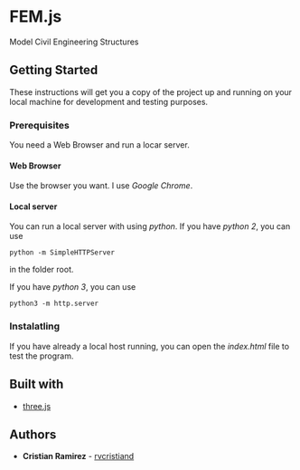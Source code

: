 # FEM.js
Model Civil Engineering Structures

## Getting Started
These instructions will get you a copy of the project up and running on your local machine for development and testing purposes.

### Prerequisites
You need a Web Browser and run a locar server.

#### Web Browser
Use the browser you want. I use _Google Chrome_.

#### Local server
You can run a local server with using _python_. If you have _python 2_, you can use
```
python -m SimpleHTTPServer
```
in the folder root.

If you have _python 3_, you can use
```
python3 -m http.server
```

### Instalatling
If you have already a local host running, you can open the _index.html_ file to test the program.

## Built with
* [three.js](https://threejs.org/)

## Authors
* **Cristian Ramirez** - [rvcristiand](https://scienti.minciencias.gov.co/cvlac/visualizador/generarCurriculoCv.do?cod_rh=0000122390)


